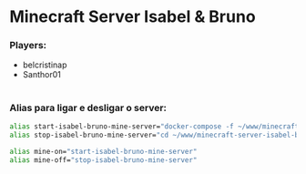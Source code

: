 # Minecraft Server Isabel & Bruno

### Players:
- belcristinap
- Santhor01

#
### Alias para ligar e desligar o server:

```sh
alias start-isabel-bruno-mine-server="docker-compose -f ~/www/minecraft-server-isabel-bruno/docker-compose.yml up -d"
alias stop-isabel-bruno-mine-server="cd ~/www/minecraft-server-isabel-bruno && docker-compose stop && echo 'Fazendo backup...' && cd data && rm -rf logs/**/*.log.gz && zip -r $(date +"%Y-%m-%d_%H-%M-%S")_backup.zip * >> /dev/null && cp -r *_backup.zip /mnt/d/backups/minecraft/server-isabel-bruno && rm -rf *_backup.zip && cd && echo 'Backup finalizado com sucesso!' && cd"

alias mine-on="start-isabel-bruno-mine-server"
alias mine-off="stop-isabel-bruno-mine-server"
```